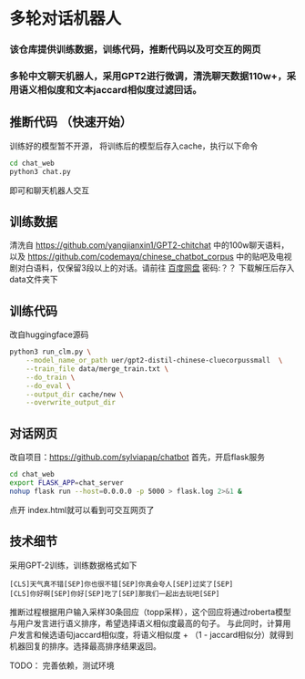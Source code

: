 # 多轮对话机器人
### 该仓库提供训练数据，训练代码，推断代码以及可交互的网页
### 多轮中文聊天机器人，采用GPT2进行微调，清洗聊天数据110w+，采用语义相似度和文本jaccard相似度过滤回话。

## 推断代码 （快速开始）
训练好的模型暂不开源， 将训练后的模型后存入cache，执行以下命令
```bash
cd chat_web
python3 chat.py
```
即可和聊天机器人交互


## 训练数据
清洗自 https://github.com/yangjianxin1/GPT2-chitchat 中的100w聊天语料，以及 https://github.com/codemayq/chinese_chatbot_corpus 中的贴吧及电视剧对白语料，仅保留3段以上的对话。请前往 [百度网盘]() 密码:？？ 下载解压后存入data文件夹下

## 训练代码
改自huggingface源码 
```bash
python3 run_clm.py \
    --model_name_or_path uer/gpt2-distil-chinese-cluecorpussmall  \
    --train_file data/merge_train.txt \
    --do_train \
    --do_eval \
    --output_dir cache/new \
    --overwrite_output_dir
```

## 对话网页
改自项目：https://github.com/sylviapap/chatbot 
首先，开启flask服务

```bash
cd chat_web
export FLASK_APP=chat_server
nohup flask run --host=0.0.0.0 -p 5000 > flask.log 2>&1 &
```
点开 index.html就可以看到可交互网页了

## 技术细节
采用GPT-2训练，训练数据格式如下
```
[CLS]天气真不错[SEP]你也很不错[SEP]你真会夸人[SEP]过奖了[SEP]
[CLS]你好啊[SEP]你好[SEP]吃了[SEP]那我们一起出去玩吧[SEP]
```
推断过程根据用户输入采样30条回应（topp采样），这个回应将通过roberta模型与用户发言进行语义排序，希望选择语义相似度最高的句子。
与此同时，计算用户发言和候选语句jaccard相似度，将语义相似度 + （1 - jaccard相似分）就得到机器回复的排序。选择最高排序结果返回。

TODO： 完善依赖，测试环境


